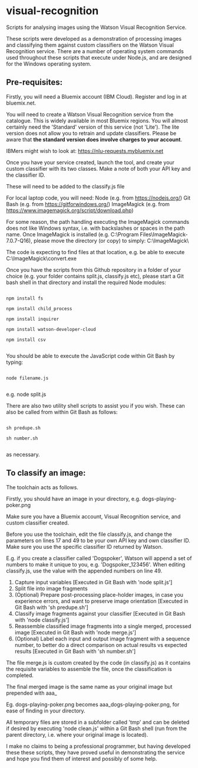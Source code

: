 # visual-recognition

Scripts for analysing images using the Watson Visual Recognition Service.

These scripts were developed as a demonstration of processing images and classifying them against custom classifiers on the Watson Visual Recognition service.
There are a number of operating system commands used throughout these scripts that execute under Node.js, and are designed for the Windows operating system.

<h2>Pre-requisites:</h2>

Firstly, you will need a Bluemix account (IBM Cloud).  Register and log in at bluemix.net.

You will need to create a Watson Visual Recognition service from the catalogue.  This is widely available in most Bluemix regions.
You will almost certainly need the 'Standard' version of this service (not 'Lite').  The lite version does not allow you to retrain and update classifiers.
Please be aware that <b>the standard version does involve charges to your account</b>.

IBMers might wish to look at:  https://nlu-requests.mybluemix.net

Once you have your service created, launch the tool, and create your custom classifier with its two classes.  Make a note of both your API key and the classifier ID.

These will need to be added to the classify.js file

For local laptop code, you will need:
Node (e.g. from https://nodejs.org/)
Git Bash (e.g. from https://gitforwindows.org/)
ImageMagick (e.g. from https://www.imagemagick.org/script/download.php)

For some reason, the path handling executing the ImageMagick commands does not like Windows syntax, i.e. with backslashes or spaces in the path name.  Once ImageMagick is installed
(e.g. C:\Program Files\ImageMagick-7.0.7-Q16\), please move the directory (or copy) to simply:  C:\ImageMagick\

The code is expecting to find files at that location, e.g. be able to execute C:\ImageMagick\convert.exe

Once you have the scripts from this Github repository in a folder of your choice (e.g. your folder contains split.js, classify.js etc), please start a Git bash shell in that directory and install the required Node modules:

<code>
npm install fs<br>
npm install child_process<br>
npm install inquirer<br>
npm install watson-developer-cloud<br>
npm install csv<br>
</code>

You should be able to execute the JavaScript code within Git Bash by typing:

<code>
node filename.js<br>
</code>

e.g. node split.js

There are also two utility shell scripts to assist you if you wish.  These can also be called from within Git Bash as follows:

<code>
sh predupe.sh<br>
sh number.sh<br>
</code>

as necessary.

<h2>To classify an image:</h2>
The toolchain acts as follows.

Firstly, you should have an image in your directory, e.g. dogs-playing-poker.png

Make sure you have a Bluemix account, Visual Recognition service, and custom classifier created.

Before you use the toolchain, edit the file classify.js, and change the parameters on lines 17 and 49 to be your own API key and own classifier ID.  Make sure you use the specific classifier ID returned by Watson.

E.g. if you create a classifier called 'Dogspoker', Watson will append a set of numbers to make it unique to you, e.g. 'Dogspoker_123456'.  When editing classify.js, use the value with the appended numbers on line 49.

1. Capture input variables [Executed in Git Bash with 'node split.js']
2. Split file into image fragments
3. (Optional) Prepare post-processing place-holder images, in case you experience errors, and want to preserve image orientation [Executed in Git Bash with 'sh predupe.sh']
4. Classify image fragments against your classifier [Executed in Git Bash with 'node classify.js']
5. Reassemble classified image fragments into a single merged, processed image [Executed in Git Bash with 'node merge.js']
6. (Optional) Label each input and output image fragment with a sequence number, to better do a direct comparison on actual results vs expected results [Executed in Git Bash with 'sh number.sh']

The file merge.js is custom created by the code (in classify.js) as it contains the requisite variables to assemble the file, once the classification is completed.

The final merged image is the same name as your original image but prepended with aaa_

Eg. dogs-playing-poker.png becomes aaa_dogs-playing-poker.png, for ease of finding in your directory.

All temporary files are stored in a subfolder called 'tmp' and can be deleted if desired by executing 'node clean.js' within a Git Bash shell (run from the parent directory, i.e. where your original image is located).

I make no claims to being a professional programmer, but having developed these these scripts, they have proved useful in demonstrating the service and hope you find them of interest and possibly of some help.

